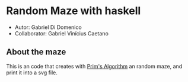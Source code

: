 # Random Maze with haskell

- Autor: Gabriel Di Domenico
- Collaborator: Gabriel Vinícius Caetano


## About the maze

This is an code that creates with [Prim's Algorithm](https://en.wikipedia.org/wiki/Prim%27s_algorithm) an random maze, 
and print it into a svg file. 
